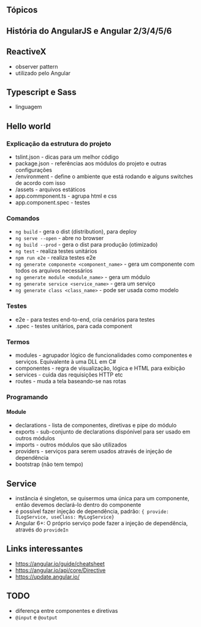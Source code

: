 ## Tópicos

## História do AngularJS e Angular 2/3/4/5/6
## ReactiveX
  - observer pattern
  - utilizado pelo Angular
## Typescript e Sass
  - linguagem 
## Hello world

### Explicação da estrutura do projeto
  - tslint.json - dicas para um melhor código
  - package.json - referências aos módulos do projeto e outras configurações
  - /environment - define o ambiente que está rodando e alguns switches de acordo com isso
  - /assets - arquivos estáticos
  - app.commponent.ts - agrupa html e css
  - app.component.spec - testes
### Comandos
  - `ng build` - gera o dist (distribution), para deploy
  - `ng serve --open` - abre no browser
  - `ng build --prod` - gera o dist para produção (otimizado)
  - `ng test` - realiza testes unitários
  - `npm run e2e` - realiza testes e2e
  - `ng generate componente <component_name>` - gera um componente com todos os arquivos necessários
  - `ng generate module <module_name>` - gera um módulo
  - `ng generate service <service_name>` - gera um serviço
  - `ng generate class <class_name>` - pode ser usada como modelo
### Testes
  - e2e - para testes end-to-end, cria cenários para testes
  - .spec - testes unitários, para cada component
### Termos
  - modules - agrupador lógico de funcionalidades como componentes e serviços. Equivalente à uma DLL em C#
  - componentes - regra de visualização, lógica e HTML para exibição
  - services - cuida das requisições HTTP etc
  - routes - muda a tela baseando-se nas rotas

### Programando

#### Module
  - declarations - lista de componentes, diretivas e pipe do módulo
  - exports - sub-conjunto de declarations dispónível para ser usado em outros módulos
  - imports - outros módulos que são utilizados
  - providers - serviços para serem usados através de injeção de dependência
  - bootstrap (não tem tempo)

## Service
  - instância é singleton, se quisermos uma única para um componente, então devemos declará-lo dentro do componente
  - é possível fazer injeção de dependência, padrão: `{ provide: ILogService, useClass: MyLogService}`
  - Angular 6+: O próprio serviço pode fazer a injeção de dependência, através do `provideIn`

## Links interessantes
  - https://angular.io/guide/cheatsheet
  - https://angular.io/api/core/Directive
  - https://update.angular.io/

## TODO
  - diferença entre componentes e diretivas
  - `@input` e `@output`